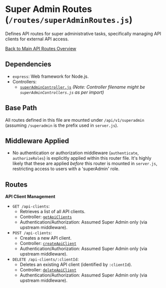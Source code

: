 # Super Admin Routes (`/routes/superAdminRoutes.js`)

Defines API routes for super administrative tasks, specifically managing API clients for external API access.

[Back to Main API Routes Overview](README.md)

## Dependencies

- `express`: Web framework for Node.js.
- Controllers:
  - [`superAdminController.js`](../controllers/superAdminController.md) _(Note: Controller filename might be `superAdminControllers.js` as per import)_

## Base Path

All routes defined in this file are mounted under `/api/v1/superadmin` (assuming `/superadmin` is the prefix used in `server.js`).

## Middleware Applied

- No authentication or authorization middleware (`authenticate`, `authorizeRoles`) is explicitly applied within this router file. It's highly likely that these are applied _before_ this router is mounted in `server.js`, restricting access to users with a 'superAdmin' role.

## Routes

**API Client Management**

- `GET /api-clients`:
  - Retrieves a list of all API clients.
  - Controller: [`getApiClients`](../controllers/superAdminController.md#getapiclientsreq-res)
  - Authentication/Authorization: Assumed Super Admin only (via upstream middleware).
- `POST /api-clients`:
  - Creates a new API client.
  - Controller: [`createApiClient`](../controllers/superAdminController.md#createapiclientreq-res)
  - Authentication/Authorization: Assumed Super Admin only (via upstream middleware).
- `DELETE /api-clients/:clientId`:
  - Deletes an existing API client (identified by `:clientId`).
  - Controller: [`deleteApiClient`](../controllers/superAdminController.md#deleteapiclientreq-res)
  - Authentication/Authorization: Assumed Super Admin only (via upstream middleware).
